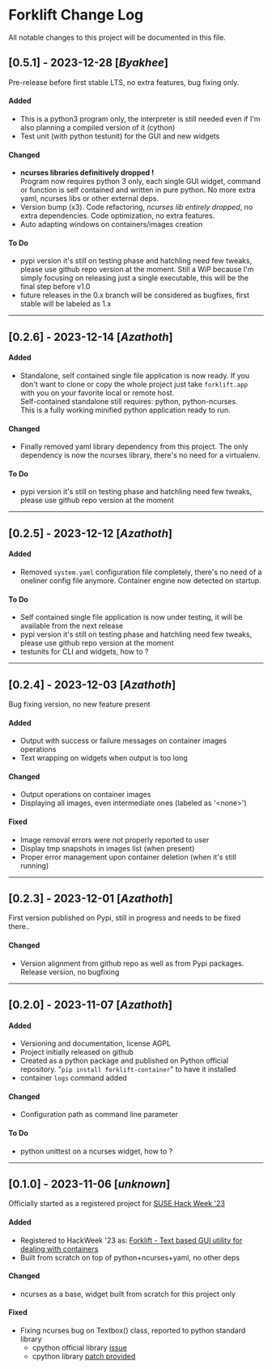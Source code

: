 # Forklift Change Log
All notable changes to this project will be documented in this file.


## [0.5.1] - 2023-12-28 [*Byakhee*]
Pre-release before first stable LTS, no extra features, bug fixing only.
#### Added
- This is a python3 program only, the interpreter is still needed even if
  I'm also planning a compiled version of it (cython)
- Test unit (with python testunit) for the GUI and new widgets
#### Changed
- **ncurses libraries definitively dropped !**  
  Program now requires python 3 only, each single GUI widget, command or
  function is self contained and written in pure python.
  No more extra yaml, ncurses libs or other external deps.
- Version bump (x3). Code refactoring, _ncurses lib entirely dropped_, no
  extra dependencies. Code optimization, no extra features.
- Auto adapting windows on containers/images creation
#### To Do
- pypi version it's still on testing phase and hatchling need few tweaks,
  please use github repo version at the moment. Still a WiP because I'm
  simply focusing on releasing just a single executable, this will be the
  final step before v1.0
- future releases in the 0.x branch will be considered as bugfixes, first
  stable will be labeled as 1.x
---


## [0.2.6] - 2023-12-14 [*Azathoth*]
#### Added
- Standalone, self contained single file application is now ready. If you
  don't want to clone or copy the whole project just take `forklift.app`
  with you on your favorite local or remote host.  
  Self-contained standalone still requires: python, python-ncurses.  
  This is a fully working minified python application ready to run.
#### Changed
- Finally removed yaml library dependency from this project. The only
  dependency is now the ncurses library, there's no need for a virtualenv.
#### To Do
- pypi version it's still on testing phase and hatchling need few tweaks,
  please use github repo version at the moment
---


## [0.2.5] - 2023-12-12 [_Azathoth_]
#### Added
- Removed `system.yaml` configuration file completely, there's no need of
  a oneliner config file anymore. Container engine now detected on startup.
#### To Do
- Self contained single file application is now under testing, it will be
  available from the next release
- pypi version it's still on testing phase and hatchling need few tweaks,
  please use github repo version at the moment
- testunits for CLI and widgets, how to ?
---


## [0.2.4] - 2023-12-03 [_Azathoth_]
Bug fixing version, no new feature present
#### Added
- Output with success or failure messages on container images operations
- Text wrapping on widgets when output is too long
#### Changed
- Output operations on container images
- Displaying all images, even intermediate ones (labeled as '\<none\>')
#### Fixed
- Image removal errors were not properly reported to user
- Display tmp snapshots in images list (when present)
- Proper error management upon container deletion (when it's still running)
---


## [0.2.3] - 2023-12-01 [_Azathoth_]
First version published on Pypi, still in progress and needs to be fixed there..
#### Changed
- Version alignment from github repo as well as from Pypi packages.
  Release version, no bugfixing
---


## [0.2.0] - 2023-11-07 [_Azathoth_]
#### Added
- Versioning and documentation, license AGPL
- Project initially released on github
- Created as a python package and published on Python official repository.
    "`pip install forklift-container`" to have it installed
- container `logs` command added
#### Changed
- Configuration path as command line parameter
#### To Do
- python unittest on a ncurses widget, how to ?
---


## [0.1.0] - 2023-11-06 [_unknown_]
Officially started as a registered project for
[SUSE Hack Week '23](https://hackweek.opensuse.org/)
#### Added
- Registered to HackWeek '23 as:
[Forklift - Text based GUI utility for dealing with containers](https://hackweek.opensuse.org/23/projects/forklift-text-based-gui-utility-for-dealing-with-containers)
- Built from scratch on top of python+ncurses+yaml, no other deps
#### Changed
- ncurses as a base, widget built from scratch for this project only
#### Fixed
- Fixing ncurses bug on Textbox() class, reported to python standard library
    - cpython official library [issue](https://github.com/python/cpython/issues/111795)
    - cpython library [patch provided](https://github.com/python/cpython/pull/111796)
